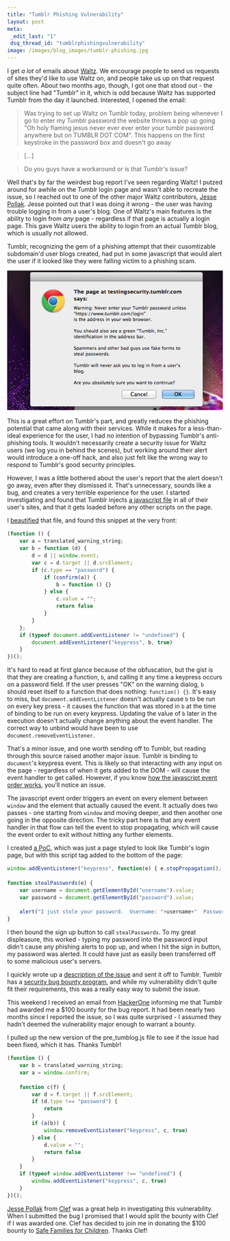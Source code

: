```yaml
---
title: "Tumblr Phishing Vulnerability"
layout: post
meta:
 _edit_last: "1"
 dsq_thread_id: "tumblrphishingvulnerability"
image: /images/blog_images/tumblr-phishing.jpg
---
```


I get *a lot* of emails about [Waltz](https://getwaltz.com). We encourage people to send us requests of sites they'd like to use Waltz on, and people take us up on that request quite often. About two months ago, though, I got one that stood out - the subject line had "Tumblr" in it, which is odd because Waltz has supported Tumblr from the day it launched. Interested, I opened the email:

<!--more-->

> Was trying to set up Waltz on Tumblr today, problem being whenever I go to enter my Tumblr password the website throws a pop up going "Oh holy flaming jesus never ever ever enter your tumblr password anywhere but on TUMBLR DOT COM". This happens on the first keystroke in the password box and doesn't go away

> [...]

> Do you guys have a workaround or is that Tumblr's issue?

Well that's by far the weirdest bug report I've seen regarding Waltz! I putzed around for awhile on the Tumblr login page and wasn't able to recreate the issue, so I reached out to one of the other major Waltz contributors, [Jesse Pollak](https://jessepollak.me/). Jesse pointed out that I was doing it wrong - the user was having trouble logging in from a user's blog. One of Waltz's main features is the ability to login from *any* page - regardless if that page is actually a login page. This gave Waltz users the ability to login from an actual Tumblr blog, which is usually not allowed.

Tumblr, recognizing the gem of a phishing attempt that their cusomtizable subdomain'd user blogs created, had put in some javascript that would alert the user if it looked like they were falling victim to a phishing scam.

![Tumblr Alert](/images/blog_images/tumblr-alert.png)

This is a great effort on Tumblr's part, and greatly reduces the phishing potential that came along with their services. While it makes for a less-than-ideal experience for the user, I had no intention of bypassing Tumblr's anti-phishing tools. It wouldn't necessarily create a security issue for Waltz users (we log you in behind the scenes), but working around their alert would introduce a one-off hack, and also just felt like the wrong way to respond to Tumblr's good security principles.

However, I was a little bothered about the user's report that the alert doesn't go away, even after they dismissed it. That's unnecessary, sounds like a bug, and creates a very terrible experience for the user. I started investigating and found that Tumblr injects [a javascript file](https://assets.tumblr.com/assets/scripts/pre_tumblelog.js) in all of their user's sites, and that it gets loaded before any other scripts on the page.

I [beautified](https://jsbeautifier.org/) that file, and found this snippet at the very front:

```js
(function () {
    var a = translated_warning_string;
    var b = function (d) {
        d = d || window.event;
        var c = d.target || d.srcElement;
        if (c.type == "password") {
            if (confirm(a)) {
                b = function () {}
            } else {
                c.value = "";
                return false
            }
        }
    };
    if (typeof document.addEventListener != "undefined") {
        document.addEventListener("keypress", b, true)
    }
})();
```

It's hard to read at first glance because of the obfuscation, but the gist is that they are creating a function, `b`, and calling it any time a keypress occurs on a password field. If the user presses "OK" on the warning dialog, `b` should reset itself to a function that does nothing: `function() {}`. It's easy to miss, but `document.addEventListener` doesn't actually cause `b` to be run on every key press - it causes the function that was stored in `b` at the time of binding to be run on every keypress. Updating the value of `b` later in the execution doesn't actually change anything about the event handler. The correct way to unbind would have been to use `document.removeEventListener`.

That's a minor issue, and one worth sending off to Tumblr, but reading through this source raised another major issue. Tumblr is binding to `document`'s keypress event. This is likely so that interacting with any input on the page - regardless of when it gets added to the DOM - will cause the event handler to get called. However, if you know [how the javascript event order works](https://www.quirksmode.org/js/events_order.html), you'll notice an issue.

The javascript event order triggers an event on every element between `window` and the element that actually caused the event. It actually does two passes - one starting from `window` and moving deeper, and then another one going in the opposite direction. The tricky part here is that any event handler in that flow can tell the event to stop propagating, which will cause the event order to exit without hitting any further elements.

I created [a PoC](https://testingsecurity.tumblr.com/), which was just a page styled to look like Tumblr's login page, but with this script tag added to the bottom of the page:

```js
window.addEventListener("keypress", function(e) { e.stopPropagation(); }, true);

function stealPasswords(e) {
    var username = document.getElementById("username").value;
    var password = document.getElementById("password").value;

    alert("I just stole your password.  Username: "+username+"  Password: "+password);
}
```

I then bound the sign up button to call `stealPasswords`. To my great displeasure, this worked - typing my password into the password input didn't cause any phishing alerts to pop up, and when I hit the sign in button, my password was alerted. It could have just as easily been transferred off to some malicious user's servers.

I quickly wrote up a [description of the issue](https://gist.github.com/josephwegner/09a61efbe3ca6f378a44) and sent it off to Tumblr. Tumblr has a [security bug bounty program](https://www.tumblr.com/docs/en/bug_bounty), and while my vulnerability didn't quite fit their requirements, this was a really easy way to submit the issue.

This weekend I received an email from [HackerOne](https://hackerone.com/) informing me that Tumblr had awarded me a $100 bounty for the bug report. It had been nearly two months since I reported the issue, so I was quite surprised - I assumed they hadn't deemed the vulnerability major enough to warrant a bounty.

I pulled up the new version of the pre_tumblog.js file to see if the issue had been fixed, which it has. Thanks Tumblr!

```js
(function () {
    var b = translated_warning_string;
    var a = window.confirm;

    function c(f) {
        var d = f.target || f.srcElement;
        if (d.type !== "password") {
            return
        }
        if (a(b)) {
            window.removeEventListener("keypress", c, true)
        } else {
            d.value = "";
            return false
        }
    }
    if (typeof window.addEventListener !== "undefined") {
        window.addEventListener("keypress", c, true)
    }
})();
```

<div class="alert alert-info"><a href="https://jessepollak.me/">Jesse Pollak</a> from <a href="https://getclef.com">Clef</a> was a great help in investigating this vulnerability. When I submitted the bug I promised that I would split the bounty with Clef if I was awarded one. Clef has decided to join me in donating the $100 bounty to <a href='https://www.safe-families.org/'>Safe Families for Children</a>. Thanks Clef!</div>
